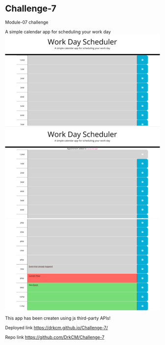# Challenge-7
Module-07 challenge

A simple calendar app for scheduling your work day
![Alt text](1.png)
![Alt text](2.png)
![Alt text](3.png)

This app has been createn using js third-party APIs!

Deployed link https://drkcm.github.io/Challenge-7/

Repo link https://github.com/DrkCM/Challenge-7
